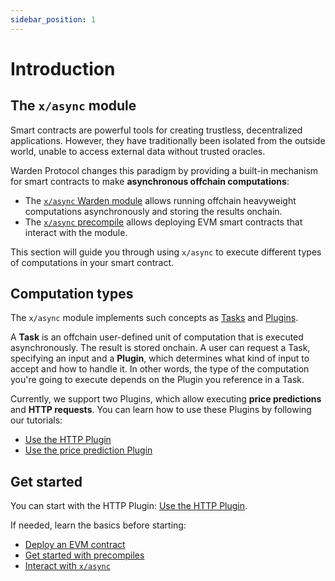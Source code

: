 ```yaml
---
sidebar_position: 1
---
```


# Introduction

## The `x/async` module

Smart contracts are powerful tools for creating trustless, decentralized applications. However, they have traditionally been isolated from the outside world, unable to access external data without trusted oracles.

Warden Protocol changes this paradigm by providing a built-in mechanism for smart contracts to make **asynchronous offchain computations**:

- The [`x/async` Warden module](/learn/warden-protocol-modules/x-async) allows running offchain heavyweight computations asynchronously and storing the results onchain.
- The [`x/async` precompile](../precompiles/x-async) allows deploying EVM smart contracts that interact with the module.

This section will guide you through using `x/async` to execute different types of computations in your smart contract.

## Computation types

The `x/async` module implements such concepts as [Tasks](/learn/warden-protocol-modules/x-async#plugin) and [Plugins](/learn/warden-protocol-modules/x-async#plugin).

A **Task** is an offchain user-defined  unit of computation that is executed asynchronously. The result is stored onchain. A user can request a Task, specifying an input and a **Plugin**, which determines what kind of input to accept and how to handle it. In other words, the type of the computation you're going to execute depends on the Plugin you reference in a Task.

Currently, we support two Plugins, which allow executing **price predictions** and **HTTP requests**. You can learn how to use these Plugins by following our tutorials:

- [Use the HTTP Plugin](use-the-http-plugin/introduction)
- [Use the price prediction Plugin](use-the-price-prediction-plugin/introduction)

## Get started

You can start with the HTTP Plugin: [Use the HTTP Plugin](use-the-http-plugin/introduction).

If needed, learn the basics before starting:

- [Deploy an EVM contract](../deploy-smart-contracts-on-warden/deploy-an-evm-contract)
- [Get started with precompiles](../interact-with-warden-modules/get-started-with-precompiles)
- [Interact with `x/async`](../interact-with-warden-modules/interact-with-x-async)
